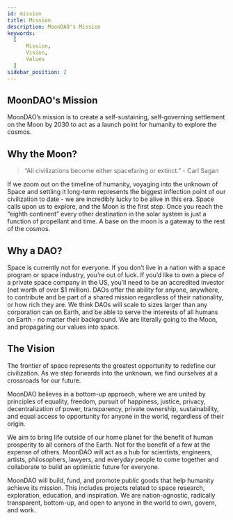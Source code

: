```yaml
---
id: mission
title: Mission
description: MoonDAO's Mission
keywords:
  [
      Mission,
      Vision,
      Values
  ]
sidebar_position: 2
---
```


## MoonDAO's Mission

MoonDAO’s mission is to create a self-sustaining, self-governing settlement on the Moon by 2030 to act as a launch point for humanity to explore the cosmos.

## Why the Moon?

> “All civilizations become either spacefaring or extinct.” - Carl Sagan

If we zoom out on the timeline of humanity, voyaging into the unknown of Space and settling it long-term represents the biggest inflection point of our civilization to date - we are incredibly lucky to be alive in this era. Space calls upon us to explore, and the Moon is the first step. Once you reach the “eighth continent” every other destination in the solar system is just a function of propellant and time. A base on the moon is a gateway to the rest of the cosmos.

## Why a DAO?

Space is currently not for everyone. If you don’t live in a nation with a space program or space industry, you’re out of luck. If you’d like to own a piece of a private space company in the US, you’ll need to be an accredited investor (net worth of over $1 million). DAOs offer the ability for anyone, anywhere, to contribute and be part of a shared mission regardless of their nationality, or how rich they are. We think DAOs will scale to sizes larger than any corporation can on Earth, and be able to serve the interests of all humans on Earth - no matter their background. We are literally going to the Moon, and propagating our values into space.

## The Vision
The frontier of space represents the greatest opportunity to redefine our civilization. As we step forwards into the unknown, we find ourselves at a crossroads for our future.

MoonDAO believes in a bottom-up approach, where we are united by principles of equality, freedom, pursuit of happiness, justice, privacy, decentralization of power, transparency, private ownership, sustainability, and equal access to opportunity for anyone in the world, regardless of their origin.

We aim to bring life outside of our home planet for the benefit of human prosperity to all corners of the Earth. Not for the benefit of a few at the expense of others. MoonDAO will act as a hub for scientists, engineers, artists, philosophers, lawyers, and everyday people to come together and collaborate to build an optimistic future for everyone.

MoonDAO will build, fund, and promote public goods that help humanity achieve its mission. This includes projects related to space research, exploration, education, and inspiration. We are nation-agnostic, radically transparent, bottom-up, and open to anyone in the world to own, govern, and work.
